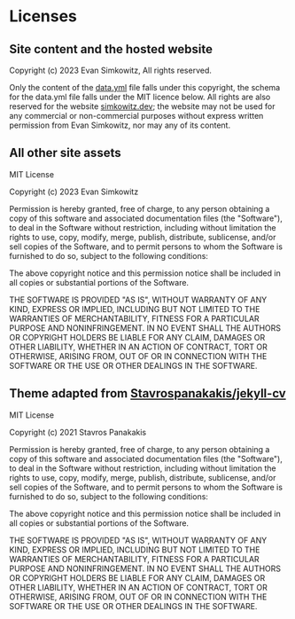 # Licenses

## Site content and the hosted website

Copyright (c) 2023 Evan Simkowitz, All rights reserved.

Only the content of the [data.yml](docs/_data/data.yml) file falls under this copyright, the schema for the data.yml file falls under the MIT licence below. All rights are also reserved for the website [simkowitz.dev](simkowitz.dev); the website may not be used for any commercial or non-commercial purposes without express written permission from Evan Simkowitz, nor may any of its content.

## All other site assets

MIT License

Copyright (c) 2023 Evan Simkowitz

Permission is hereby granted, free of charge, to any person obtaining a copy
of this software and associated documentation files (the "Software"), to deal
in the Software without restriction, including without limitation the rights
to use, copy, modify, merge, publish, distribute, sublicense, and/or sell
copies of the Software, and to permit persons to whom the Software is
furnished to do so, subject to the following conditions:

The above copyright notice and this permission notice shall be included in all
copies or substantial portions of the Software.

THE SOFTWARE IS PROVIDED "AS IS", WITHOUT WARRANTY OF ANY KIND, EXPRESS OR
IMPLIED, INCLUDING BUT NOT LIMITED TO THE WARRANTIES OF MERCHANTABILITY,
FITNESS FOR A PARTICULAR PURPOSE AND NONINFRINGEMENT. IN NO EVENT SHALL THE
AUTHORS OR COPYRIGHT HOLDERS BE LIABLE FOR ANY CLAIM, DAMAGES OR OTHER
LIABILITY, WHETHER IN AN ACTION OF CONTRACT, TORT OR OTHERWISE, ARISING FROM,
OUT OF OR IN CONNECTION WITH THE SOFTWARE OR THE USE OR OTHER DEALINGS IN THE
SOFTWARE.

## Theme adapted from [Stavrospanakakis/jekyll-cv](https://github.com/Stavrospanakakis/jekyll-cv)

MIT License

Copyright (c) 2021 Stavros Panakakis

Permission is hereby granted, free of charge, to any person obtaining a copy
of this software and associated documentation files (the "Software"), to deal
in the Software without restriction, including without limitation the rights
to use, copy, modify, merge, publish, distribute, sublicense, and/or sell
copies of the Software, and to permit persons to whom the Software is
furnished to do so, subject to the following conditions:

The above copyright notice and this permission notice shall be included in all
copies or substantial portions of the Software.

THE SOFTWARE IS PROVIDED "AS IS", WITHOUT WARRANTY OF ANY KIND, EXPRESS OR
IMPLIED, INCLUDING BUT NOT LIMITED TO THE WARRANTIES OF MERCHANTABILITY,
FITNESS FOR A PARTICULAR PURPOSE AND NONINFRINGEMENT. IN NO EVENT SHALL THE
AUTHORS OR COPYRIGHT HOLDERS BE LIABLE FOR ANY CLAIM, DAMAGES OR OTHER
LIABILITY, WHETHER IN AN ACTION OF CONTRACT, TORT OR OTHERWISE, ARISING FROM,
OUT OF OR IN CONNECTION WITH THE SOFTWARE OR THE USE OR OTHER DEALINGS IN THE
SOFTWARE.
